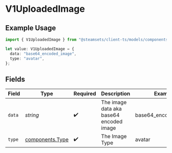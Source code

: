 # V1UploadedImage

## Example Usage

```typescript
import { V1UploadedImage } from "@steamsets/client-ts/models/components";

let value: V1UploadedImage = {
  data: "base64_encoded_image",
  type: "avatar",
};
```

## Fields

| Field                                              | Type                                               | Required                                           | Description                                        | Example                                            |
| -------------------------------------------------- | -------------------------------------------------- | -------------------------------------------------- | -------------------------------------------------- | -------------------------------------------------- |
| `data`                                             | *string*                                           | :heavy_check_mark:                                 | The image data aka base64 encoded image            | base64_encoded_image                               |
| `type`                                             | [components.Type](../../models/components/type.md) | :heavy_check_mark:                                 | The Image Type                                     | avatar                                             |